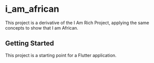 # i_am_african

This project is a derivative of the I Am Rich Project, applying the same concepts to show that I am African.

## Getting Started

This project is a starting point for a Flutter application.

